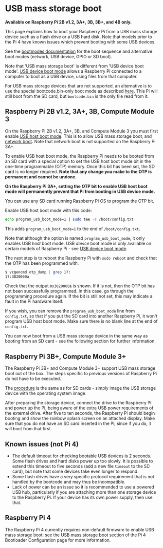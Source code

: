 # USB mass storage boot

**Available on Raspberry Pi 2B v1.2, 3A+, 3B, 3B+, and 4B only.**

This page explains how to boot your Raspberry Pi from a USB mass storage device such as a flash drive or a USB hard disk. Note that models prior to the Pi 4 have known issues which prevent booting with some USB devices.

See the [bootmodes documentation](README.md) for the boot sequence and alternative boot modes (network, USB device, GPIO or SD boot).

Note that 'USB mass storage boot' is different from 'USB device boot mode'. [USB device boot mode](device.md) allows a Raspberry Pi connected to a computer to boot as a USB device, using files from that computer.

For USB mass storage devices that are not supported, an alternative is to use the special bootcode.bin-only boot mode as described [here](README.md). This Pi will still boot from the SD card, but `bootcode.bin` is the only file read from it.

## Raspberry Pi 2B v1.2, 3A+, 3B, Compute Module 3

On the Raspberry Pi 2B v1.2, 3A+, 3B, and Compute Module 3 you must first enable [USB host boot mode](host.md). This is to allow USB mass storage boot, and [network boot](net.md). Note that network boot is not supported on the Raspberry Pi 3A+.

To enable USB host boot mode, the Raspberry Pi needs to be booted from an SD card with a special option to set the USB host boot mode bit in the one-time programmable (OTP) memory. Once this bit has been set, the SD card is no longer required. **Note that any change you make to the OTP is permanent and cannot be undone.**

**On the Raspberry Pi 3A+, setting the OTP bit to enable USB host boot mode will permanently prevent that Pi from booting in USB device mode.**

You can use any SD card running Raspberry Pi OS to program the OTP bit.

Enable USB host boot mode with this code:

```bash
echo program_usb_boot_mode=1 | sudo tee -a /boot/config.txt
```

This adds `program_usb_boot_mode=1` to the end of `/boot/config.txt`.

Note that although the option is named `program_usb_boot_mode`, it only enables USB *host* boot mode. USB *device* boot mode is only available on certain models of Raspberry Pi - see [USB device boot mode](device.md).

The next step is to reboot the Raspberry Pi with `sudo reboot` and check that the OTP has been programmed with:

```bash
$ vcgencmd otp_dump | grep 17:
17:3020000a
```

Check that the output `0x3020000a` is shown. If it is not, then the OTP bit has not been successfully programmed. In this case, go through the programming procedure again. If the bit is still not set, this may indicate a fault in the Pi hardware itself.

If you wish, you can remove the `program_usb_boot_mode` line from `config.txt`, so that if you put the SD card into another Raspberry Pi, it won't program USB host boot mode. Make sure there is no blank line at the end of `config.txt`.

You can now boot from a USB mass storage device in the same way as booting from an SD card - see the following section for further information.

## Raspberry Pi 3B+, Compute Module 3+

The Raspberry Pi 3B+ and Compute Module 3+ support USB mass storage boot out of the box. The steps specific to previous versions of Raspberry Pi do not have to be executed.

The [procedure](../../../installation/installing-images) is the same as for SD cards - simply image the USB storage device with the operating system image.

After preparing the storage device, connect the drive to the Raspberry Pi and power up the Pi, being aware of the extra USB power requirements of the external drive.
After five to ten seconds, the Raspberry Pi should begin booting and show the rainbow splash screen on an attached display. Make sure that you do not have an SD card inserted in the Pi, since if you do, it will boot from that first.

## Known issues (not Pi 4)

- The default timeout for checking bootable USB devices is 2 seconds. Some flash drives and hard disks power up too slowly. It is possible to extend this timeout to five seconds (add a new file `timeout` to the SD card), but note that some devices take even longer to respond.
- Some flash drives have a very specific protocol requirement that is not handled by the bootcode and may thus be incompatible.
- Lack of power can be an issue so it is recommended to use a powered USB hub, particularly if you are attaching more than one storage device to the Raspberry Pi. If your device has its own power supply, then use that.

<a name="pi4"></a>
## Raspberry Pi 4

The Raspberry Pi 4 currently requires non-default firmware to enable USB mass storage boot: see the [USB mass storage boot](../bcm2711_bootloader_config.md#usbmassstorageboot) section of the Pi 4 Bootloader Configuration page for more information.
